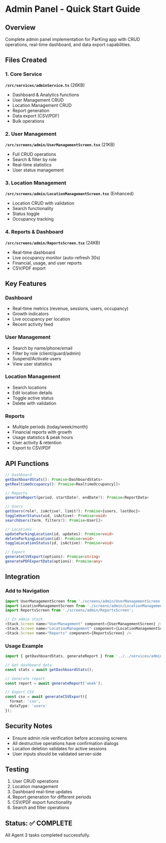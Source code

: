 # Admin Panel - Quick Start Guide

## Overview
Complete admin panel implementation for ParKing app with CRUD operations, real-time dashboard, and data export capabilities.

## Files Created

### 1. Core Service
**`/src/services/adminService.ts`** (26KB)
- Dashboard & Analytics functions
- User Management CRUD
- Location Management CRUD
- Report generation
- Data export (CSV/PDF)
- Bulk operations

### 2. User Management
**`/src/screens/admin/UserManagementScreen.tsx`** (21KB)
- Full CRUD operations
- Search & filter by role
- Real-time statistics
- User status management

### 3. Location Management
**`/src/screens/admin/LocationManagementScreen.tsx`** (Enhanced)
- Location CRUD with validation
- Search functionality
- Status toggle
- Occupancy tracking

### 4. Reports & Dashboard
**`/src/screens/admin/ReportsScreen.tsx`** (24KB)
- Real-time dashboard
- Live occupancy monitor (auto-refresh 30s)
- Financial, usage, and user reports
- CSV/PDF export

## Key Features

### Dashboard
- Real-time metrics (revenue, sessions, users, occupancy)
- Growth indicators
- Live occupancy per location
- Recent activity feed

### User Management
- Search by name/phone/email
- Filter by role (client/guard/admin)
- Suspend/Activate users
- View user statistics

### Location Management
- Search locations
- Edit location details
- Toggle active status
- Delete with validation

### Reports
- Multiple periods (today/week/month)
- Financial reports with growth
- Usage statistics & peak hours
- User activity & retention
- Export to CSV/PDF

## API Functions

```typescript
// Dashboard
getDashboardStats(): Promise<DashboardStats>
getRealtimeOccupancy(): Promise<RealtimeOccupancy[]>

// Reports
generateReport(period, startDate?, endDate?): Promise<ReportData>

// Users
getUsers(role?, isActive?, limit?): Promise<{users, lastDoc}>
toggleUserStatus(uid, isActive): Promise<void>
searchUsers(term, filters?): Promise<User[]>

// Locations
updateParkingLocation(id, updates): Promise<void>
deleteParkingLocation(id): Promise<void>
toggleLocationStatus(id, isActive): Promise<void>

// Export
generateCSVExport(options): Promise<string>
generatePDFExportData(options): Promise<any>
```

## Integration

### Add to Navigation
```typescript
import UserManagementScreen from './screens/admin/UserManagementScreen';
import LocationManagementScreen from './screens/admin/LocationManagementScreen';
import ReportsScreen from './screens/admin/ReportsScreen';

// In admin stack
<Stack.Screen name="UserManagement" component={UserManagementScreen} />
<Stack.Screen name="LocationManagement" component={LocationManagementScreen} />
<Stack.Screen name="Reports" component={ReportsScreen} />
```

### Usage Example
```typescript
import { getDashboardStats, generateReport } from '../../services/adminService';

// Get dashboard data
const stats = await getDashboardStats();

// Generate report
const report = await generateReport('week');

// Export CSV
const csv = await generateCSVExport({
  format: 'csv',
  dataType: 'users'
});
```

## Security Notes
- Ensure admin role verification before accessing screens
- All destructive operations have confirmation dialogs
- Location deletion validates for active sessions
- User inputs should be validated server-side

## Testing
1. User CRUD operations
2. Location management
3. Dashboard real-time updates
4. Report generation for different periods
5. CSV/PDF export functionality
6. Search and filter operations

## Status: ✅ COMPLETE
All Agent 3 tasks completed successfully.
